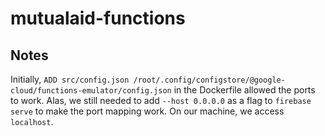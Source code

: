 # mutualaid-functions

## Notes

Initially, `ADD src/config.json /root/.config/configstore/@google-cloud/functions-emulator/config.json` in the Dockerfile allowed the ports to work.
Alas, we still needed to add `--host 0.0.0.0` as a flag to `firebase serve` to make the port mapping work. On our machine, we access `localhost`.
